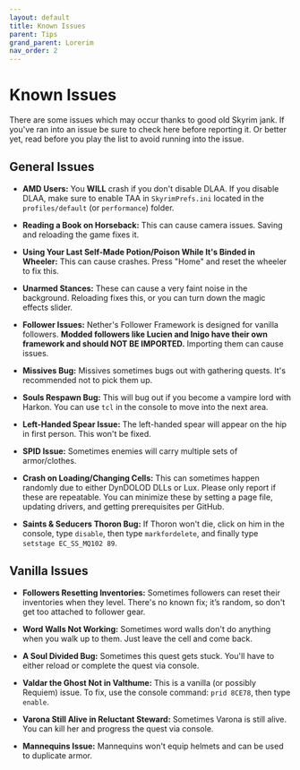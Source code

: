 ```yaml
---
layout: default
title: Known Issues
parent: Tips
grand_parent: Lorerim
nav_order: 2
---
```

# Known Issues
There are some issues which may occur thanks to good old Skyrim jank. If you've ran into an issue be sure to check here before reporting it. Or better yet, read before you play the list to avoid running into the issue.
## General Issues

- **AMD Users:** You **WILL** crash if you don't disable DLAA. If you disable DLAA, make sure to enable TAA in `SkyrimPrefs.ini` located in the `profiles/default` (or `performance`) folder.

- **Reading a Book on Horseback:** This can cause camera issues. Saving and reloading the game fixes it.

- **Using Your Last Self-Made Potion/Poison While It's Binded in Wheeler:** This can cause crashes. Press "Home" and reset the wheeler to fix this.

- **Unarmed Stances:** These can cause a very faint noise in the background. Reloading fixes this, or you can turn down the magic effects slider.

- **Follower Issues:** Nether's Follower Framework is designed for vanilla followers. **Modded followers like Lucien and Inigo have their own framework and should NOT BE IMPORTED.** Importing them can cause issues.

- **Missives Bug:** Missives sometimes bugs out with gathering quests. It's recommended not to pick them up.

- **Souls Respawn Bug:** This will bug out if you become a vampire lord with Harkon. You can use `tcl` in the console to move into the next area.

- **Left-Handed Spear Issue:** The left-handed spear will appear on the hip in first person. This won't be fixed.

- **SPID Issue:** Sometimes enemies will carry multiple sets of armor/clothes.

- **Crash on Loading/Changing Cells:** This can sometimes happen randomly due to either DynDOLOD DLLs or Lux. Please only report if these are repeatable. You can minimize these by setting a page file, updating drivers, and getting prerequisites per GitHub.

- **Saints & Seducers Thoron Bug:** If Thoron won't die, click on him in the console, type `disable`, then type `markfordelete`, and finally type `setstage EC_SS_MQ102 89`.

## Vanilla Issues

- **Followers Resetting Inventories:** Sometimes followers can reset their inventories when they level. There's no known fix; it’s random, so don't get too attached to follower gear.

- **Word Walls Not Working:** Sometimes word walls don't do anything when you walk up to them. Just leave the cell and come back.

- **A Soul Divided Bug:** Sometimes this quest gets stuck. You'll have to either reload or complete the quest via console.

- **Valdar the Ghost Not in Valthume:** This is a vanilla (or possibly Requiem) issue. To fix, use the console command: `prid 8CE78`, then type `enable`.

- **Varona Still Alive in Reluctant Steward:** Sometimes Varona is still alive. You can kill her and progress the quest via console.

- **Mannequins Issue:** Mannequins won't equip helmets and can be used to duplicate armor.
